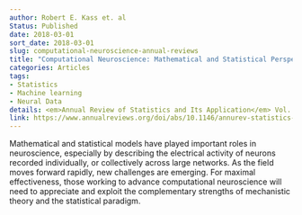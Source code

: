 ```yaml
---
author: Robert E. Kass et. al
Status: Published
date: 2018-03-01
sort_date: 2018-03-01
slug: computational-neuroscience-annual-reviews
title: "Computational Neuroscience: Mathematical and Statistical Perspectives"
categories: Articles
tags:
- Statistics
- Machine learning
- Neural Data
details: <em>Annual Review of Statistics and Its Application</em> Vol. 5:183-214
link: https://www.annualreviews.org/doi/abs/10.1146/annurev-statistics-041715-033733
---
```

Mathematical and statistical models have played important roles in neuroscience, especially by describing the electrical activity of neurons recorded individually, or collectively across large networks. As the field moves forward rapidly, new challenges are emerging. For maximal effectiveness, those working to advance computational neuroscience will need to appreciate and exploit the complementary strengths of mechanistic theory and the statistical paradigm.